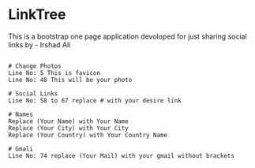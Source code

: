 # LinkTree
This is a bootstrap one page application devoloped for just sharing social links by - Irshad Ali

```

# Change Photos
Line No: 5 This is favicon
Line No: 48 This will be your photo

# Social Links
Line No: 58 to 67 replace # with your desire link

# Names
Replace (Your Name) with Your Name
Replace (Your City) with Your City
Replace (Your Country) with Your Country Name

# Gmali
Line No: 74 replace (Your Mail) with your gmail without brackets 

```
